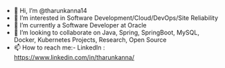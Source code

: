 - 👋 Hi, I’m @tharunkanna14
- 👀 I’m interested in Software Development/Cloud/DevOps/Site Reliability
- 🌱 I’m currently a Software Developer at Oracle
- 💞️ I’m looking to collaborate on Java, Spring, SpringBoot, MySQL, Docker, Kubernetes Projects, Research, Open Source
- 📫 How to reach me:-
                      LinkedIn : https://www.linkedin.com/in/tharunkanna/

<!---
tharunkanna14/tharunkanna14 is a ✨ special ✨ repository because its `README.md` (this file) appears on your GitHub profile.
You can click the Preview link to take a look at your changes.
--->
